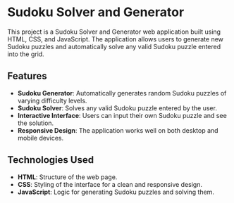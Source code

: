 
# Sudoku Solver and Generator

This project is a Sudoku Solver and Generator web application built using HTML, CSS, and JavaScript. The application allows users to generate new Sudoku puzzles and automatically solve any valid Sudoku puzzle entered into the grid.

## Features

- **Sudoku Generator**: Automatically generates random Sudoku puzzles of varying difficulty levels.
- **Sudoku Solver**: Solves any valid Sudoku puzzle entered by the user.
- **Interactive Interface**: Users can input their own Sudoku puzzle and see the solution.
- **Responsive Design**: The application works well on both desktop and mobile devices.

## Technologies Used

- **HTML**: Structure of the web page.
- **CSS**: Styling of the interface for a clean and responsive design.
- **JavaScript**: Logic for generating Sudoku puzzles and solving them.
